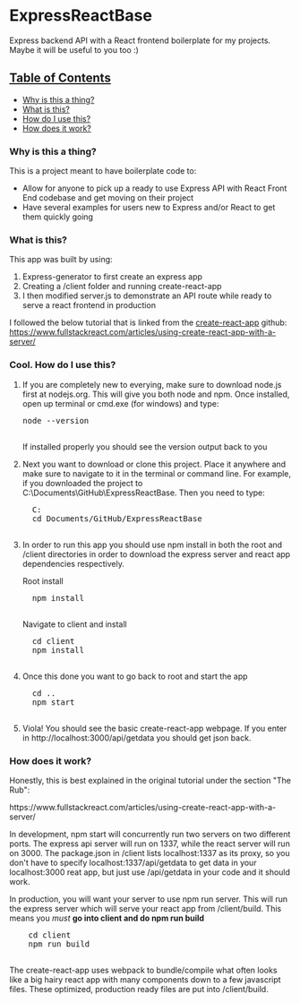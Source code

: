 # ExpressReactBase
Express backend API with a React frontend boilerplate for my projects. Maybe it will be useful to you too :)

<h2><u>Table of Contents</u></h2>
<ul>
  <li><a href="#why">Why is this a thing?</a></li>
  <li><a href="#what">What is this?</a></li>
  <li><a href="#how">How do I use this?</a></li>
  <li><a href="#work">How does it work?</a></li>
</ul>

<div id="why">
  <h3>Why is this a thing?</h3>
  This is a project meant to have boilerplate code to:<br>
  <ul>
    <li>Allow for anyone to pick up a ready to use Express API with React Front End codebase and get moving on their project</li>
    <li>Have several examples for users new to Express and/or React to get them quickly going</li>
  </ul>
</div>

<div id="what">
  <h3>What is this?</h3>
  This app was built by using: 
  <ol>
    <li>Express-generator to first create an express app</li>
    <li>Creating a /client folder and running create-react-app</li>
    <li>I then modified server.js to demonstrate an API route while ready to serve a react frontend in production</li>
  </ol>

  I followed the below tutorial that is linked from the <a href="https://github.com/facebookincubator/create-react-app">create-react-app</a> github:<br>
  https://www.fullstackreact.com/articles/using-create-react-app-with-a-server/

</div>

<div id="how">
  <h3>Cool. How do I use this?</h3>
<ol>
  <li>
    <p>
    If you are completely new to everying, make sure to download node.js first at nodejs.org. This will give you both node and npm. Once installed, open up terminal or cmd.exe (for windows) and type:
    </p>
    <pre>
node --version
    </pre>
    <p>If installed properly you should see the version output back to you</p>
  </li>
  
  <li>
    <p>
      Next you want to download or clone this project. Place it anywhere and make sure to navigate to it in the terminal or command line. For example, if you downloaded the project to C:\Documents\GitHub\ExpressReactBase. Then you need to type:
    </p>
    <pre>
  C:
  cd Documents/GitHub/ExpressReactBase
    </pre>
  </li>
  
  <li>
  <p>In order to run this app you should use npm install in both the root and /client directories in order to download the express server and react app dependencies respectively.</p>
  <p>Root install</p>
  <pre>
  npm install
  </pre>
  <p>Navigate to client and install</p>
  <pre>
  cd client
  npm install
  </pre>
  </li>

  <li>
  <p>Once this done you want to go back to root and start the app</p>
  <pre>
  cd ..
  npm start
  </pre>
  </li>

  <li>
  <p>
  Viola! You should see the basic create-react-app webpage.
  If you enter in http://localhost:3000/api/getdata you should get json back.
  </p>
  </li>
</ol>

    
</div>

<div id="work">
  <h3>How does it work?</h3>

  <p>Honestly, this is best explained in the original tutorial under the section "The Rub":</p>
  https://www.fullstackreact.com/articles/using-create-react-app-with-a-server/ <br>

  <p>In development, npm start will concurrently run two servers on two different ports. The express api server will run on 1337, while the react server will run on 3000. The package.json in /client lists localhost:1337 as its proxy, so you don't have to specify localhost:1337/api/getdata to get data in your localhost:3000 reat app, but just use /api/getdata in your code and it should work.</p>

  <p>In production, you will want your server to use npm run server. This will run the express server which will serve your react app from /client/build. This means you <i>must</i> <b>go into client and do npm run build</b></p>
  <pre>
    cd client
    npm run build
  </pre>
  <p>The create-react-app uses webpack to bundle/compile what often looks like a big hairy react app with many components down to a few javascript files. These optimized, production ready files are put into /client/build.</p>
</div>






